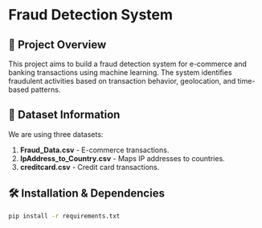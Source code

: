 # Fraud Detection System 

## 📌 Project Overview
This project aims to build a fraud detection system for e-commerce and banking transactions using machine learning. The system identifies fraudulent activities based on transaction behavior, geolocation, and time-based patterns.

## 📂 Dataset Information
We are using three datasets:
1. **Fraud_Data.csv** - E-commerce transactions.
2. **IpAddress_to_Country.csv** - Maps IP addresses to countries.
3. **creditcard.csv** - Credit card transactions.

## 🛠️ Installation & Dependencies
```bash
pip install -r requirements.txt
